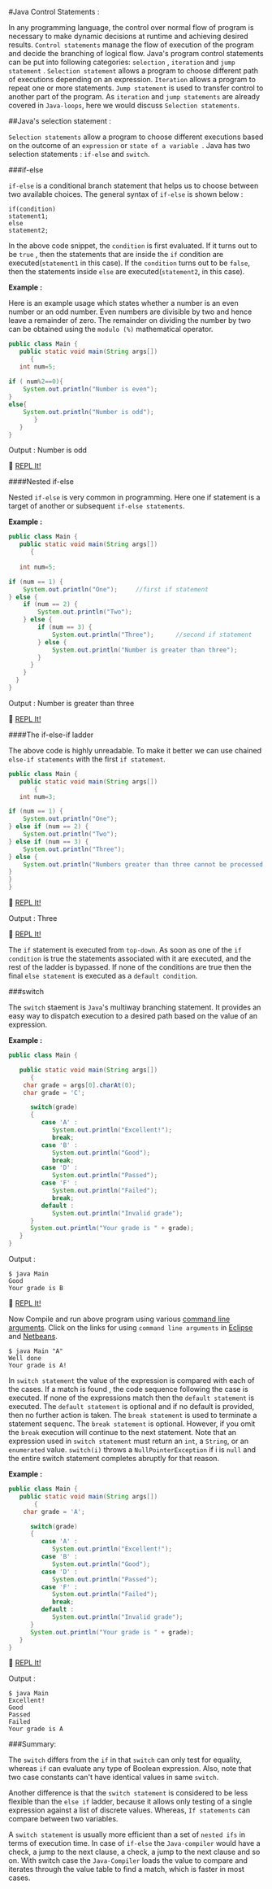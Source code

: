 #Java Control Statements :

In any programming language, the control over normal flow of program is necessary to make dynamic decisions at runtime and achieving desired results. `Control statements` manage the flow of execution of the program and decide the branching of logical flow. Java's program control statements can be put into following categories: `selection` , `iteration` and `jump statement` . `Selection statement` allows a program to choose different path of executions depending on an expression. `Iteration` allows a program to repeat one or more statements. `Jump statement` is used to transfer control to another part of the program. As `iteration` and `jump statements` are already covered in `Java-loops`, here we would discuss `Selection statements`.

##Java's selection statement :

`Selection statements` allow a program to choose different executions based on the outcome of an `expression` or `state of a variable
`.
Java has two selection statements : `if-else` and `switch`.

###if-else

`if-else` is a conditional branch statement that helps us to choose between two available choices. The general syntax of `if-else` is
shown below :

```
if(condition)
statement1;
else
statement2;
```

In the above code snippet, the `condition` is first evaluated. If it turns out to be `true` , then the statements that are inside the `if` condition are executed(`statement1` in this case). If the `condition` turns out to be `false`, then the statements inside `else` are executed(`statement2`, in this case). 

**Example :**

Here is an example usage which states whether a number is an even number or an odd number. Even numbers are divisible by two
and hence leave a remainder of zero. The remainder on dividing the number by two can be obtained using the `modulo (%)` mathematical
operator. 

```java
public class Main {
   public static void main(String args[])
      {
   int num=5;
   
if ( num%2==0){ 
    System.out.println("Number is even");
}
else{
    System.out.println("Number is odd");
       }
   }
}
```

Output :  Number is odd

:rocket: [REPL It!](https://repl.it/CLR2/2)

####Nested if-else

Nested `if-else` is very common in programming. Here one if statement is a target of another or subsequent `if-else statements`.

**Example :**

```java
public class Main {
   public static void main(String args[])
      {
   
   int num=5;

if (num == 1) {
    System.out.println("One");     //first if statement
} else {
    if (num == 2) {
        System.out.println("Two");
    } else {
        if (num == 3) {
            System.out.println("Three");      //second if statement
        } else {
            System.out.println("Number is greater than three");
        }
      }
    }  
  }
}
```

Output :  Number is greater than three

:rocket: [REPL It!](https://repl.it/CLR2/3)

####The if-else-if ladder

The above code is highly unreadable. To make it better we can use chained `else-if statements` with the first `if statement`. 

```java
public class Main {
   public static void main(String args[])
       {
   int num=3;

if (num == 1) {
    System.out.println("One");
} else if (num == 2) {
    System.out.println("Two");
} else if (num == 3) {
    System.out.println("Three");
} else {
    System.out.println("Numbers greater than three cannot be processed by this code");
}
}
}
```

:rocket: [REPL It!](https://repl.it/CLR2/4)

Output :  Three

:rocket: [REPL It!](https://repl.it/CLR2/4)

The `if` statement is executed from `top-down`. As soon as one of the `if condition` is true the statements associated with it are executed, and the rest of the ladder is bypassed. If none of the conditions are true then the final `else statement` is executed as a `default condition`.

###switch

The `switch` staement is `Java`'s multiway branching statement. It provides an easy way to dispatch execution to a desired path based on the value of an expression. 

**Example :**

```java
public class Main {

   public static void main(String args[])
      {
    char grade = args[0].charAt(0);
    char grade = 'C';

      switch(grade)
      {
         case 'A' :
            System.out.println("Excellent!"); 
            break;
         case 'B' :
            System.out.println("Good");
            break;
         case 'D' :
            System.out.println("Passed");
         case 'F' :
            System.out.println("Failed");
            break;
         default :
            System.out.println("Invalid grade");
      }
      System.out.println("Your grade is " + grade);
   }
}
```

Output :

```
$ java Main 
Good
Your grade is B
```

:rocket: [REPL It!](https://repl.it/CLR2/6)

Now Compile and run above program using various [command line arguments](https://docs.oracle.com/javase/tutorial/essential/environment/cmdLineArgs.html). Click on the links for using `command line arguments` in [Eclipse](http://www.cs.colostate.edu/helpdocs/eclipseCommLineArgs.html) and [Netbeans](http://netbeanside61.blogspot.in/2009/02/using-command-line-arguments-in.html).


```
$ java Main "A"
Well done
Your grade is A!
```

In `switch statement` the value of the expression is compared with each of the cases. If a match is found , the code sequence
following the case is executed. If none of the expressions match then the `default statement` is executed. The `default statement` is
optional and if no default is provided, then no further action is taken. The `break statement` is used to terminate a statement
sequenc. The `break statement` is optional. However, if you omit the `break` execution will continue to the next statement.
Note that an expression used in `switch statement` must return an `int`, a `String`, or an `enumerated` value. `switch(i)` throws a `NullPointerException` if i is `null` and the entire switch statement completes abruptly for that reason.

**Example :**

```java
public class Main {
   public static void main(String args[])
       {
    char grade = 'A';

      switch(grade)
      {
         case 'A' :
            System.out.println("Excellent!"); 
         case 'B' :
            System.out.println("Good");
         case 'D' :
            System.out.println("Passed");
         case 'F' :
            System.out.println("Failed");
            break;
         default :
            System.out.println("Invalid grade");
      }
      System.out.println("Your grade is " + grade);
   }
}
```

:rocket: [REPL It!](https://repl.it/CLR2/7)

Output :

```
$ java Main
Excellent!
Good
Passed
Failed
Your grade is A
```


###Summary:

The `switch` differs from the `if` in that `switch` can only test for equality, whereas `if` can evaluate any type of Boolean expression. Also, note that two case constants can't have identical values in same `switch`.

Another difference is that the `switch statement` is considered to be less flexible than the `else if` ladder, because it allows only testing of a single expression against a list of discrete values. Whereas,  `If statements` can compare between two variables.

A `switch statement` is usually more efficient than a set of `nested ifs` in terms of execution time. In case of `if-else` the `Java-compiler` would have a check, a jump to the next clause, a check, a jump to the next clause and so on. With switch case the `Java-Compiler` loads the value to compare and iterates through the value table to find a match, which is faster in most cases.
